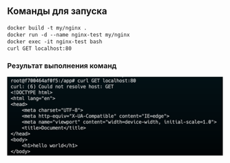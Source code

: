 ## Команды для запуска

```
docker build -t my/nginx .
docker run -d --name nginx-test my/nginx
docker exec -it nginx-test bash
curl GET localhost:80
```

### Результат выполнения команд

![result](image.png)
